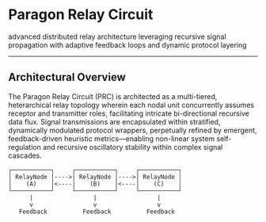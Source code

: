 # Paragon Relay Circuit

advanced distributed relay architecture leveraging recursive signal propagation with adaptive feedback loops and dynamic protocol layering

---

## Architectural Overview

The Paragon Relay Circuit (PRC) is architected as a multi-tiered, heterarchical relay topology wherein each nodal unit concurrently assumes receptor and transmitter roles, facilitating intricate bi-directional recursive data flux. Signal transmissions are encapsulated within stratified, dynamically modulated protocol wrappers, perpetually refined by emergent, feedback-driven heuristic metrics—enabling non-linear system self-regulation and recursive oscillatory stability within complex signal cascades.

```plaintext
┌───────────┐     ┌───────────┐     ┌───────────┐
│ RelayNode │---->│ RelayNode │---->│ RelayNode │
│    (A)    │<----│    (B)    │<----│    (C)    │
└───────────┘     └───────────┘     └───────────┘
      |                 |                 |
      v                 v                 v
   Feedback          Feedback          Feedback
```